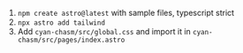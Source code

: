 1. `npm create astro@latest` with sample files, typescript strict
2. `npx astro add tailwind`
3. Add `cyan-chasm/src/global.css` and import it in `cyan-chasm/src/pages/index.astro`
